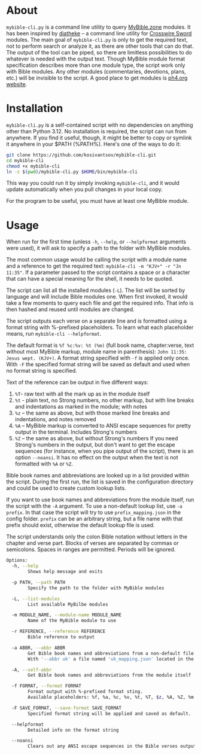 # About

`mybible-cli.py` is a command line utility to query [MyBible.zone](https://mybible.zone/en/) modules. It has been inspired by [diatheke](https://wiki.crosswire.org/Frontends:Diatheke) – a command line utility for [Crosswire Sword](http://www.crosswire.org/sword/index.jsp) modules.
The main goal of `mybible-cli.py` is only to get the required text, not to perform search or analyze it, as there are other tools that can do that. The output of the tool can be piped, so there are limitless possibilities to do whatever is needed with the output text.
Though MyBible module format specification describes more than one module type, the script work only with Bible modules. Any other modules (commentaries, devotions, plans, etc.) will be invisible to the script. A good place to get modules is [ph4.org website](https://www.ph4.org/b4_index.php?hd=b).

# Installation

`mybible-cli.py` is a self-contained script with no dependencies on anything other than Python 3.12. No installation is required, the script can run from anywhere. If you find it useful, though, it might be better to copy or symlink it anywhere in your $PATH (%PATH%).
Here's one of the ways to do it:

```  bash
git clone https://github.com/kosivantsov/mybible-cli.git
cd mybible-cli
chmod +x mybible-cli
ln -s $(pwd)/mybible-cli.py $HOME/bin/mybible-cli
```

This way you could run it by simply invoking `mybible-cli`, and it would update automatically when you pull changes in your local copy.

For the program to be useful, you must have at least one MyBible module.

# Usage

When run for the first time (unless `-h`, `--help`, or `--helpformat` arguments were used), it will ask to specify a path to the folder with MyBible modules.

The most common usage would be calling the script with a module name and a reference to get the required text: `mybible-cli -m "KJV+" -r "Jn 11:35"`. If a parameter passed to the script contains a space or a character that can have a special meaning for the shell, it needs to be quoted.

The script can list all the installed modules (`-L`). The list will be sorted by language and will include Bible modules one. When first invoked, it would take a few moments to query each file and get the required info. That info is then hashed and reused until modules are changed.

The script outputs each verse on a separate line and is formatted using a format string with %-prefixed placeholders.
To learn what each placeholder means, run `mybible-cli --helpformat`.

The default format is `%f %c:%v: %t (%m)` (full book name, chapter:verse, text without most MyBible markup, module name in parenthesis): `John 11:35: Jesus wept. (KJV+)`.
A format string specified with `-f` is applied only once. With `-F` the specified format string will be saved as default and used when no format string is specified.

Text of the reference can be output in five different ways:
1. `%T`- raw text with all the mark up as in the module itself
1. `%t` - plain text, no Strong numbers, no other markup, but with line breaks and indentations as marked in the module; with notes
1. `%z` – the same as above, but with those marked line breaks and indentations, and notes removed
1. `%A` – MyBible markup is converted to ANSI escape sequences for pretty output in the terminal. Includes Strong's numbers
1. `%Z` – the same as above, but without Strong's numbers
If you need Strong's numbers in the output, but don't want to get the escape sequences (for instance, when you pipe output of the script), there is an option `--noansi`. It has no effect on the output when the text is not formatted with `%A` or `%Z`.

Bible book names and abbreviations are looked up in a list provided within the script. During the first run, the list is saved in the configuration directory and could be used to create custom lookup lists.

If you want to use book names and abbreviations from the module itself, run the script with the `-A` argument. To use a non-default lookup list, use `-a prefix`. In that case the script will try to use `prefix_mapping.json` in the config folder.
`prefix` can be an arbitrary string, but a file name with that prefix should exist, otherwise the default lookup file is used.

The script understands only the colon Bible notation without letters in the chapter and verse part. Blocks of verses are separated by commas or semicolons. Spaces in ranges are permitted. Periods will be ignored.


``` bash
Options:
  -h, --help
        Shows help message and exits

  -p PATH, --path PATH
        Specify the path to the folder with MyBible modules

  -L, --list-modules
        List available MyBilbe modules

  -m MODULE_NAME, --module-name MODULE_NAME
        Name of the MyBible module to use

  -r REFERENCE, --reference REFERENCE
        Bible reference to output

  -a ABBR, --abbr ABBR
        Get Bible book names and abbreviations from a non-default file.
        With '--abbr uk' a file named 'uk_mapping.json' located in the configuration folder will be used

  -A, --self-abbr
        Get Bible book names and abbreviations from the module itself

  -f FORMAT, --format FORMAT
        Format output with %-prefixed format sting.
        Available placeholders: %f, %a, %c, %v, %t, %T, $z, %A, %Z, %m

  -F SAVE_FORMAT, --save-format SAVE_FORMAT
        Specified format string will be applied and saved as default.

  --helpformat
        Detailed info on the format string

  --noansi
        Clears out any ANSI escape sequences in the Bible verses output (if %A or %Z were used in the format string)
```
